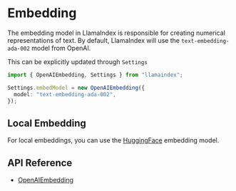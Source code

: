 # Embedding

The embedding model in LlamaIndex is responsible for creating numerical representations of text. By default, LlamaIndex will use the `text-embedding-ada-002` model from OpenAI.

This can be explicitly updated through `Settings`

```typescript
import { OpenAIEmbedding, Settings } from "llamaindex";

Settings.embedModel = new OpenAIEmbedding({
  model: "text-embedding-ada-002",
});
```

## Local Embedding

For local embeddings, you can use the [HuggingFace](./available_embeddings/huggingface.md) embedding model.

## API Reference

- [OpenAIEmbedding](../../api/classes/OpenAIEmbedding.md)
